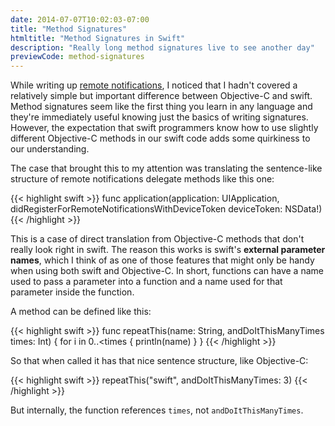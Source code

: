 ```yaml
---
date: 2014-07-07T10:02:03-07:00
title: "Method Signatures"
htmltitle: "Method Signatures in Swift"
description: "Really long method signatures live to see another day"
previewCode: method-signatures
---
```

While writing up [remote notifications](/remote-notifications), I noticed that I hadn't covered a relatively simple but important difference between Objective-C and swift. Method signatures seem like the first thing you learn in any language and they're immediately useful knowing just the basics of writing signatures. However, the expectation that swift programmers know how to use slightly different Objective-C methods in our swift code adds some quirkiness to our understanding.

The case that brought this to my attention was translating the sentence-like structure of remote notifications delegate methods like this one:

{{< highlight swift >}}
func application(application: UIApplication, didRegisterForRemoteNotificationsWithDeviceToken deviceToken: NSData!)
{{< /highlight >}}

This is a case of direct translation from Objective-C methods that don't really look right in swift. The reason this works is swift's **external parameter names**, which I think of as one of those features that might only be handy when using both swift and Objective-C. In short, functions can have a name used to pass a parameter into a function and a name used for that parameter inside the function.

A method can be defined like this:

{{< highlight swift >}}
func repeatThis(name: String, andDoItThisManyTimes times: Int) {
    for i in 0..&lt;times {
        println(name)
    }
}
{{< /highlight >}}

So that when called it has that nice sentence structure, like Objective-C:

{{< highlight swift >}}
repeatThis("swift", andDoItThisManyTimes: 3)
{{< /highlight >}}

But internally, the function references `times`, not `andDoItThisManyTimes`.
